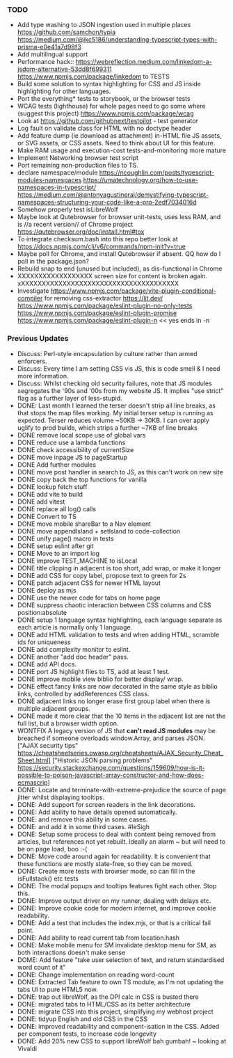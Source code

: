 ### TODO
- Add type washing to JSON ingestion used in multiple places https://github.com/samchon/typia https://medium.com/@jkc5186/understanding-typescript-types-with-prisma-e0e41a7d98f3 
- Add multilingual support
- Performance hack:: https://webreflection.medium.com/linkedom-a-jsdom-alternative-53dd8f699311 https://www.npmjs.com/package/linkedom   to TESTS
- Build some solution to syntax highlighting for CSS and JS inside highlighting for other languages. 
- Port the everything* tests to storybook, or the browser tests
- WCAG tests (lighthouse) for whole pages need to go some where (suggest this project) https://www.npmjs.com/package/wcag 
- Look at https://github.com/githubnext/testpilot - test generator
- Log fault on validate class for HTML with no doctype header
- Add feature dump (ie download as attachment) in-HTML file JS assets, or SVG assets, or CSS assets.  Need to think about UI for this feature.
- Make RAM usage and execution-cost tests-and-monitoring more mature
- Implement Networking browser test script
- Port remaining non-production files to TS.  
- declare namespace/module https://ncoughlin.com/posts/typescript-modules-namespaces  https://umatechnology.org/how-to-use-namespaces-in-typescript/  https://medium.com/@antonyagustineraj/demystifying-typescript-namespaces-structuring-your-code-like-a-pro-2edf7034016d 
- Somehow properly test isLibreWolf
- Maybe look at Qutebrowser for browser unit-tests, uses less RAM, and is //a recent version// of Chrome project https://qutebrowser.org/doc/install.html#tox
- To integrate checksum.bash into this repo better look at https://docs.npmjs.com/cli/v6/commands/npm-init?v=true
- Maybe poll for Chrome, and install Qutebrowser if absent. QQ how do I poll in the package.json?
- Rebuild snap to end (unused but included), as dis-functional in Chrome  
- XXXXXXXXXXXXXXXXXX screen size for content is broken again.  xXXXXXXXXXXXXXXXXXXXXXXXXXXXXXXXXXXXXXX
- Investigate https://www.npmjs.com/package/vite-plugin-conditional-compiler for removing css-extractor
https://lit.dev/
https://www.npmjs.com/package/eslint-plugin-no-only-tests
https://www.npmjs.com/package/eslint-plugin-promise
https://www.npmjs.com/package/eslint-plugin-n << yes ends in -n

### Previous Updates

- Discuss: Perl-style encapsulation by culture rather than armed enforcers.
- Discuss: Every time I am setting CSS vis JS, this is code smell & I need more information.
- Discuss: Whilst checking old security failures, note that JS modules segregates the '90s and '00s from my website JS.  It implies "use strict" flag as a further layer of less-stupid.
- DONE: Last month I learned the terser doesn't strip all line breaks, as that stops the map files working.  My initial terser setup is running as expected.   Terser reduces volume ~50KB -> 30KB.  I can over apply uglify to prod builds, which strips a further ~7KB of line breaks
- DONE remove local scope use of global vars
- DONE reduce use a lambda functions
- DONE check accessibility of currentSize
- DONE move inpage JS to pageStartup
- DONE Add further modules
- DONE move post handler in search to JS, as this can't work on new site 
- DONE copy back the top functions for vanilla 
- DONE lookup fetch stuff 
- DONE add vite to build
- DONE add vitest
- DONE replace all log() calls
- DONE Convert to TS
- DONE move mobile shareBar to a Nav element
- DONE move appendIsland + setIsland to code-collection 
- DONE unify page() macro in tests
- DONE setup eslint after git
- DONE Move to an import log 
- DONE improve TEST_MACHINE to isLocal
- DONE title clipping in adjacent is too short, add wrap, or make it longer
- DONE add CSS for copy label, propose text to green for 2s
- DONE patch adjacent CSS for newer HTML layout
- DONE deploy as mjs
- DONE use the newer code for tabs on home page
- DONE suppress chaotic interaction between CSS columns and CSS position:absolute
- DONE setup 1 language syntax highlighting, each language separate as each article is normally only 1 language.
- DONE add HTML validation to tests and when adding HTML, scramble ids for uniqueness
- DONE add complexity monitor to eslint.
- DONE another "add doc header" pass.
- DONE add API docs.
- DONE port JS highlight files to TS, add at least 1 test.
- DONE improve mobile view biblio for better display/ wrap.
- DONE effect fancy links are now decorated in the same style as biblio links, controlled by addReferences CSS class.
- DONE adjacent links no longer erase first group label when there is multiple adjacent groups.
- DONE made it more clear that the 10 items in the adjacent list are not the full list, but a browser width option.
- WONTFIX A legacy version of JS that **can't read JS modules** may be breached if someone overloads window.Array, and parses JSON. ["AJAX security tips" https://cheatsheetseries.owasp.org/cheatsheets/AJAX_Security_Cheat_Sheet.html] ["Historic JSON parsing problems" https://security.stackexchange.com/questions/159609/how-is-it-possible-to-poison-javascript-array-constructor-and-how-does-ecmascrip]
- DONE: Locate and terminate-with-extreme-prejudice the source of page jitter whilst displaying tooltips. 
- DONE: Add support for screen readers in the link decorations.
- DONE: Add ability to have details opened automatically.
- DONE:     and remove this ability in some cases.
- DONE:     and add it in some third cases. #leSigh
- DONE: Setup some process to deal with content being removed from articles, but references not yet rebuilt.  Ideally an alarm ~ but will need to be on page load, boo :-( 
- DONE: Move code around again for readability.  It is convenient that these functions are mostly state-free, so they can be moved.
- DONE: Create more tests with browser mode, so can fill in the isFullstack() etc tests
- DONE: The modal popups and tooltips features fight each other.  Stop this.
- DONE: Improve output driver on my runner, dealing with delays etc.
- DONE: Improve cookie code for modern internet, and improve cookie readability.
- DONE: Add a test that includes the index.mjs, or that is a critical fail point. 
- DONE: Add ability to read current tab from location.hash
- DONE: Make mobile menu for SM invalidate desktop menu for SM, as both interactions doesn't make sense
- DOME: Add feature "take user selection of text, and return standardised word count of it"
- DONE: Change implementation on reading word-count 
- DONE: Extracted Tab feature to own TS module, as I'm not updating the tabs UI to pure HTML5 now.
- DONE: trap out libreWolf, as the DPI calc in CSS is busted there
- DONE: migrated tabs to HTML/CSS as its better architecture
- DONE: migrate CSS into this project, simplifying my webhost project
- DONE: tidyup English and old CSS in the CSS
- DONE: improved readability and component-isation in the CSS.  Added per component tests, to increase code longevity
- DONE: Add 20% new CSS to support libreWolf bah gumbah! ~ looking at Vivaldi

